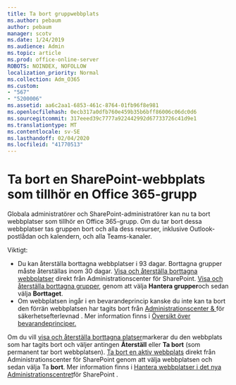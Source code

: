 ```yaml
---
title: Ta bort gruppwebbplats
ms.author: pebaum
author: pebaum
manager: scotv
ms.date: 1/24/2019
ms.audience: Admin
ms.topic: article
ms.prod: office-online-server
ROBOTS: NOINDEX, NOFOLLOW
localization_priority: Normal
ms.collection: Adm_O365
ms.custom:
- "567"
- "5200006"
ms.assetid: aa6c2aa1-6853-461c-8764-01fb96f8e981
ms.openlocfilehash: 0ecb317a0dfb760e459b35b6bff86006c06dc0d6
ms.sourcegitcommit: 317eeed39c7777a922442992d67733726c41d9e1
ms.translationtype: MT
ms.contentlocale: sv-SE
ms.lasthandoff: 02/04/2020
ms.locfileid: "41770513"
---
```

# <a name="delete-a-sharepoint-site-that-belongs-to-an-office-365-group"></a>Ta bort en SharePoint-webbplats som tillhör en Office 365-grupp

Globala administratörer och SharePoint-administratörer kan nu ta bort webbplatser som tillhör en Office 365-grupp. Om du tar bort dessa webbplatser tas gruppen bort och alla dess resurser, inklusive Outlook-postlådan och kalendern, och alla Teams-kanaler.
  
Viktigt:

- Du kan återställa borttagna webbplatser i 93 dagar. Borttagna grupper måste återställas inom 30 dagar. [Visa och återställa borttagna webbplatser](https://admin.microsoft.com/sharepoint) direkt från Administrationscenter för SharePoint. [Visa och återställa borttagna grupper](https://outlook.office.com/people/group/deleted), genom att välja **Hantera grupper**och sedan välja **Borttaget**.
- Om webbplatsen ingår i en bevarandeprincip kanske du inte kan ta bort den förrän webbplatsen har tagits bort från [Administrationscenter &amp; ](https://protection.office.com/?rfr=AdminCenter#/retention)för säkerhetsefterlevnad . Mer information finns i [Översikt över bevarandeprinciper.](https://docs.microsoft.com/office365/securitycompliance/retention-policies#content-in-onedrive-accounts-and-sharepoint-sites)
  
Om du vill [visa och återställa borttagna platser](https://admin.microsoft.com/sharepoint)markerar du den webbplats som har tagits bort och väljer antingen **Återställ** eller **Ta bort** (som permanent tar bort webbplatsen). [Ta bort en aktiv webbplats](https://admin.microsoft.com/sharepoint) direkt från Administrationscenter för SharePoint genom att välja webbplatsen och sedan välja Ta **bort**. Mer information finns i [Hantera webbplatser i det nya Administrationscentret](https://docs.microsoft.com/sharepoint/manage-sites-in-new-admin-center)för SharePoint .
  
